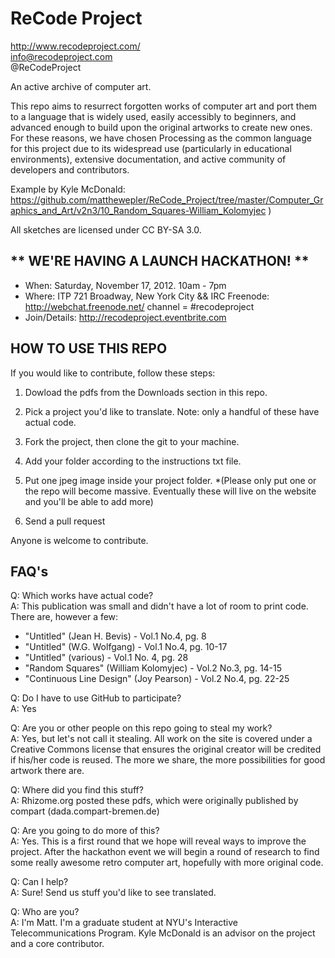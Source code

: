 ReCode Project
==============
http://www.recodeproject.com/  
info@recodeproject.com  
@ReCodeProject  


An active archive of computer art.

This repo aims to resurrect forgotten works of computer art and port them to a language that is widely used, easily accessibly to beginners, and advanced enough to build upon the original artworks to create new ones. For these reasons, we have chosen Processing as the common language for this project due to its widespread use (particularly in educational environments), extensive documentation, and active community of developers and contributors.  
  
Example by Kyle McDonald: https://github.com/matthewepler/ReCode_Project/tree/master/Computer_Graphics_and_Art/v2n3/10_Random_Squares-William_Kolomyjec )  
 

All sketches are licensed under CC BY-SA 3.0.


** WE'RE HAVING A LAUNCH HACKATHON! **
-------------------------------------------------
* When: Saturday, November 17, 2012. 10am - 7pm
* Where: ITP 721 Broadway, New York City 
         && IRC Freenode: http://webchat.freenode.net/ channel = #recodeproject
* Join/Details: http://recodeproject.eventbrite.com 


HOW TO USE THIS REPO
--------------------  
If you would like to contribute, follow these steps:  

1.	Dowload the pdfs from the Downloads section in this repo.

2.	Pick a project you'd like to translate. Note: only a handful of these have actual code. 

3.	Fork the project, then clone the git to your machine. 

4.	Add your folder according to the instructions txt file.

5.	Put one jpeg image inside your project folder.
*(Please only put one or the repo will become massive. Eventually these will live on the website and you'll be able to add more) 

6.	Send a pull request 

Anyone is welcome to contribute. 


FAQ's
-----
Q: Which works have actual code?  
A: This publication was small and didn't have a lot of room to print code. There are, however a few:
* "Untitled" (Jean H. Bevis) - Vol.1 No.4, pg. 8
* "Untitled" (W.G. Wolfgang) - Vol.1 No.4, pg. 10-17
* "Untitled" (various) - Vol.1 No. 4, pg. 28
* "Random Squares" (William Kolomyjec) - Vol.2 No.3, pg. 14-15
* "Continuous Line Design" (Joy Pearson) - Vol.2 No.4, pg. 22-25

Q: Do I have to use GitHub to participate?  
A: Yes
	
Q: Are you or other people on this repo going to steal my work?  
A: Yes, but let's not call it stealing. All work on the site is covered under a Creative
Commons license that ensures the original creator will be credited if his/her code is reused. The more we share, the more possibilities for good artwork there are.
	
Q: Where did you find this stuff?  
A: Rhizome.org posted these pdfs, which were originally published by compart (dada.compart-bremen.de)
	
Q: Are you going to do more of this?  
A: Yes. This is a first round that we hope will reveal ways to improve the project. After the hackathon event we will begin a round of research to find some really awesome retro computer art, hopefully with more original code.
	
Q: Can I help?  
A: Sure! Send us stuff you'd like to see translated. 
	
Q: Who are you?  
A: I'm Matt. I'm a graduate student at NYU's Interactive Telecommunications Program. 
Kyle McDonald is an advisor on the project and a core contributor.

